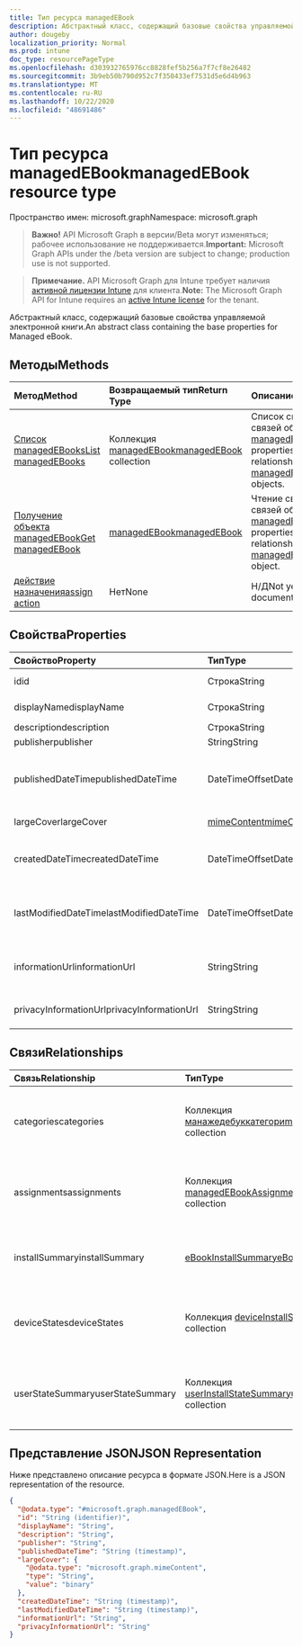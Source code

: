 ```yaml
---
title: Тип ресурса managedEBook
description: Абстрактный класс, содержащий базовые свойства управляемой электронной книги.
author: dougeby
localization_priority: Normal
ms.prod: intune
doc_type: resourcePageType
ms.openlocfilehash: d303932765976cc8828fef5b256a7f7cf8e26482
ms.sourcegitcommit: 3b9eb50b790d952c7f350433ef7531d5e6d4b963
ms.translationtype: MT
ms.contentlocale: ru-RU
ms.lasthandoff: 10/22/2020
ms.locfileid: "48691486"
---
```

# <a name="managedebook-resource-type"></a><span data-ttu-id="9ac5f-103">Тип ресурса managedEBook</span><span class="sxs-lookup"><span data-stu-id="9ac5f-103">managedEBook resource type</span></span>

<span data-ttu-id="9ac5f-104">Пространство имен: microsoft.graph</span><span class="sxs-lookup"><span data-stu-id="9ac5f-104">Namespace: microsoft.graph</span></span>

> <span data-ttu-id="9ac5f-105">**Важно!** API Microsoft Graph в версии/Beta могут изменяться; рабочее использование не поддерживается.</span><span class="sxs-lookup"><span data-stu-id="9ac5f-105">**Important:** Microsoft Graph APIs under the /beta version are subject to change; production use is not supported.</span></span>

> <span data-ttu-id="9ac5f-106">**Примечание.** API Microsoft Graph для Intune требует наличия [активной лицензии Intune](https://go.microsoft.com/fwlink/?linkid=839381) для клиента.</span><span class="sxs-lookup"><span data-stu-id="9ac5f-106">**Note:** The Microsoft Graph API for Intune requires an [active Intune license](https://go.microsoft.com/fwlink/?linkid=839381) for the tenant.</span></span>

<span data-ttu-id="9ac5f-107">Абстрактный класс, содержащий базовые свойства управляемой электронной книги.</span><span class="sxs-lookup"><span data-stu-id="9ac5f-107">An abstract class containing the base properties for Managed eBook.</span></span>

## <a name="methods"></a><span data-ttu-id="9ac5f-108">Методы</span><span class="sxs-lookup"><span data-stu-id="9ac5f-108">Methods</span></span>
|<span data-ttu-id="9ac5f-109">Метод</span><span class="sxs-lookup"><span data-stu-id="9ac5f-109">Method</span></span>|<span data-ttu-id="9ac5f-110">Возвращаемый тип</span><span class="sxs-lookup"><span data-stu-id="9ac5f-110">Return Type</span></span>|<span data-ttu-id="9ac5f-111">Описание</span><span class="sxs-lookup"><span data-stu-id="9ac5f-111">Description</span></span>|
|:---|:---|:---|
|[<span data-ttu-id="9ac5f-112">Список managedEBooks</span><span class="sxs-lookup"><span data-stu-id="9ac5f-112">List managedEBooks</span></span>](../api/intune-books-managedebook-list.md)|<span data-ttu-id="9ac5f-113">Коллекция [managedEBook](../resources/intune-books-managedebook.md)</span><span class="sxs-lookup"><span data-stu-id="9ac5f-113">[managedEBook](../resources/intune-books-managedebook.md) collection</span></span>|<span data-ttu-id="9ac5f-114">Список свойств и связей объектов [managedEBook](../resources/intune-books-managedebook.md).</span><span class="sxs-lookup"><span data-stu-id="9ac5f-114">List properties and relationships of the [managedEBook](../resources/intune-books-managedebook.md) objects.</span></span>|
|[<span data-ttu-id="9ac5f-115">Получение объекта managedEBook</span><span class="sxs-lookup"><span data-stu-id="9ac5f-115">Get managedEBook</span></span>](../api/intune-books-managedebook-get.md)|[<span data-ttu-id="9ac5f-116">managedEBook</span><span class="sxs-lookup"><span data-stu-id="9ac5f-116">managedEBook</span></span>](../resources/intune-books-managedebook.md)|<span data-ttu-id="9ac5f-117">Чтение свойств и связей объекта [managedEBook](../resources/intune-books-managedebook.md).</span><span class="sxs-lookup"><span data-stu-id="9ac5f-117">Read properties and relationships of the [managedEBook](../resources/intune-books-managedebook.md) object.</span></span>|
|[<span data-ttu-id="9ac5f-118">действие назначения</span><span class="sxs-lookup"><span data-stu-id="9ac5f-118">assign action</span></span>](../api/intune-books-managedebook-assign.md)|<span data-ttu-id="9ac5f-119">Нет</span><span class="sxs-lookup"><span data-stu-id="9ac5f-119">None</span></span>|<span data-ttu-id="9ac5f-120">Н/Д</span><span class="sxs-lookup"><span data-stu-id="9ac5f-120">Not yet documented</span></span>|

## <a name="properties"></a><span data-ttu-id="9ac5f-121">Свойства</span><span class="sxs-lookup"><span data-stu-id="9ac5f-121">Properties</span></span>
|<span data-ttu-id="9ac5f-122">Свойство</span><span class="sxs-lookup"><span data-stu-id="9ac5f-122">Property</span></span>|<span data-ttu-id="9ac5f-123">Тип</span><span class="sxs-lookup"><span data-stu-id="9ac5f-123">Type</span></span>|<span data-ttu-id="9ac5f-124">Описание</span><span class="sxs-lookup"><span data-stu-id="9ac5f-124">Description</span></span>|
|:---|:---|:---|
|<span data-ttu-id="9ac5f-125">id</span><span class="sxs-lookup"><span data-stu-id="9ac5f-125">id</span></span>|<span data-ttu-id="9ac5f-126">Строка</span><span class="sxs-lookup"><span data-stu-id="9ac5f-126">String</span></span>|<span data-ttu-id="9ac5f-127">Ключ объекта.</span><span class="sxs-lookup"><span data-stu-id="9ac5f-127">Key of the entity.</span></span>|
|<span data-ttu-id="9ac5f-128">displayName</span><span class="sxs-lookup"><span data-stu-id="9ac5f-128">displayName</span></span>|<span data-ttu-id="9ac5f-129">Строка</span><span class="sxs-lookup"><span data-stu-id="9ac5f-129">String</span></span>|<span data-ttu-id="9ac5f-130">Имя электронной книги.</span><span class="sxs-lookup"><span data-stu-id="9ac5f-130">Name of the eBook.</span></span>|
|<span data-ttu-id="9ac5f-131">description</span><span class="sxs-lookup"><span data-stu-id="9ac5f-131">description</span></span>|<span data-ttu-id="9ac5f-132">Строка</span><span class="sxs-lookup"><span data-stu-id="9ac5f-132">String</span></span>|<span data-ttu-id="9ac5f-133">Описание.</span><span class="sxs-lookup"><span data-stu-id="9ac5f-133">Description.</span></span>|
|<span data-ttu-id="9ac5f-134">publisher</span><span class="sxs-lookup"><span data-stu-id="9ac5f-134">publisher</span></span>|<span data-ttu-id="9ac5f-135">String</span><span class="sxs-lookup"><span data-stu-id="9ac5f-135">String</span></span>|<span data-ttu-id="9ac5f-136">Издатель.</span><span class="sxs-lookup"><span data-stu-id="9ac5f-136">Publisher.</span></span>|
|<span data-ttu-id="9ac5f-137">publishedDateTime</span><span class="sxs-lookup"><span data-stu-id="9ac5f-137">publishedDateTime</span></span>|<span data-ttu-id="9ac5f-138">DateTimeOffset</span><span class="sxs-lookup"><span data-stu-id="9ac5f-138">DateTimeOffset</span></span>|<span data-ttu-id="9ac5f-139">Дата и время публикации электронной книги.</span><span class="sxs-lookup"><span data-stu-id="9ac5f-139">The date and time when the eBook was published.</span></span>|
|<span data-ttu-id="9ac5f-140">largeCover</span><span class="sxs-lookup"><span data-stu-id="9ac5f-140">largeCover</span></span>|[<span data-ttu-id="9ac5f-141">mimeContent</span><span class="sxs-lookup"><span data-stu-id="9ac5f-141">mimeContent</span></span>](../resources/intune-shared-mimecontent.md)|<span data-ttu-id="9ac5f-142">Обложка книги.</span><span class="sxs-lookup"><span data-stu-id="9ac5f-142">Book cover.</span></span>|
|<span data-ttu-id="9ac5f-143">createdDateTime</span><span class="sxs-lookup"><span data-stu-id="9ac5f-143">createdDateTime</span></span>|<span data-ttu-id="9ac5f-144">DateTimeOffset</span><span class="sxs-lookup"><span data-stu-id="9ac5f-144">DateTimeOffset</span></span>|<span data-ttu-id="9ac5f-145">Дата и время создания электронной книги.</span><span class="sxs-lookup"><span data-stu-id="9ac5f-145">The date and time when the eBook file was created.</span></span>|
|<span data-ttu-id="9ac5f-146">lastModifiedDateTime</span><span class="sxs-lookup"><span data-stu-id="9ac5f-146">lastModifiedDateTime</span></span>|<span data-ttu-id="9ac5f-147">DateTimeOffset</span><span class="sxs-lookup"><span data-stu-id="9ac5f-147">DateTimeOffset</span></span>|<span data-ttu-id="9ac5f-148">Дата и время последнего изменения электронной книги.</span><span class="sxs-lookup"><span data-stu-id="9ac5f-148">The date and time when the eBook was last modified.</span></span>|
|<span data-ttu-id="9ac5f-149">informationUrl</span><span class="sxs-lookup"><span data-stu-id="9ac5f-149">informationUrl</span></span>|<span data-ttu-id="9ac5f-150">String</span><span class="sxs-lookup"><span data-stu-id="9ac5f-150">String</span></span>|<span data-ttu-id="9ac5f-151">URL-адрес с дополнительными сведениями.</span><span class="sxs-lookup"><span data-stu-id="9ac5f-151">The more information Url.</span></span>|
|<span data-ttu-id="9ac5f-152">privacyInformationUrl</span><span class="sxs-lookup"><span data-stu-id="9ac5f-152">privacyInformationUrl</span></span>|<span data-ttu-id="9ac5f-153">String</span><span class="sxs-lookup"><span data-stu-id="9ac5f-153">String</span></span>|<span data-ttu-id="9ac5f-154">URL-адрес заявления о конфиденциальности.</span><span class="sxs-lookup"><span data-stu-id="9ac5f-154">The privacy statement Url.</span></span>|

## <a name="relationships"></a><span data-ttu-id="9ac5f-155">Связи</span><span class="sxs-lookup"><span data-stu-id="9ac5f-155">Relationships</span></span>
|<span data-ttu-id="9ac5f-156">Связь</span><span class="sxs-lookup"><span data-stu-id="9ac5f-156">Relationship</span></span>|<span data-ttu-id="9ac5f-157">Тип</span><span class="sxs-lookup"><span data-stu-id="9ac5f-157">Type</span></span>|<span data-ttu-id="9ac5f-158">Описание</span><span class="sxs-lookup"><span data-stu-id="9ac5f-158">Description</span></span>|
|:---|:---|:---|
|<span data-ttu-id="9ac5f-159">categories</span><span class="sxs-lookup"><span data-stu-id="9ac5f-159">categories</span></span>|<span data-ttu-id="9ac5f-160">Коллекция [манажедебуккатегори](../resources/intune-books-managedebookcategory.md)</span><span class="sxs-lookup"><span data-stu-id="9ac5f-160">[managedEBookCategory](../resources/intune-books-managedebookcategory.md) collection</span></span>|<span data-ttu-id="9ac5f-161">Список категорий для этой электронной книги.</span><span class="sxs-lookup"><span data-stu-id="9ac5f-161">The list of categories for this eBook.</span></span>|
|<span data-ttu-id="9ac5f-162">assignments</span><span class="sxs-lookup"><span data-stu-id="9ac5f-162">assignments</span></span>|<span data-ttu-id="9ac5f-163">Коллекция [managedEBookAssignment](../resources/intune-books-managedebookassignment.md)</span><span class="sxs-lookup"><span data-stu-id="9ac5f-163">[managedEBookAssignment](../resources/intune-books-managedebookassignment.md) collection</span></span>|<span data-ttu-id="9ac5f-164">Список назначений для этой электронной книги.</span><span class="sxs-lookup"><span data-stu-id="9ac5f-164">The list of assignments for this eBook.</span></span>|
|<span data-ttu-id="9ac5f-165">installSummary</span><span class="sxs-lookup"><span data-stu-id="9ac5f-165">installSummary</span></span>|[<span data-ttu-id="9ac5f-166">eBookInstallSummary</span><span class="sxs-lookup"><span data-stu-id="9ac5f-166">eBookInstallSummary</span></span>](../resources/intune-books-ebookinstallsummary.md)|<span data-ttu-id="9ac5f-167">Общие сведения по установке мобильного приложения.</span><span class="sxs-lookup"><span data-stu-id="9ac5f-167">Mobile App Install Summary.</span></span>|
|<span data-ttu-id="9ac5f-168">deviceStates</span><span class="sxs-lookup"><span data-stu-id="9ac5f-168">deviceStates</span></span>|<span data-ttu-id="9ac5f-169">Коллекция [deviceInstallState](../resources/intune-books-deviceinstallstate.md)</span><span class="sxs-lookup"><span data-stu-id="9ac5f-169">[deviceInstallState](../resources/intune-books-deviceinstallstate.md) collection</span></span>|<span data-ttu-id="9ac5f-170">Список состояний установки для этой электронной книги.</span><span class="sxs-lookup"><span data-stu-id="9ac5f-170">The list of installation states for this eBook.</span></span>|
|<span data-ttu-id="9ac5f-171">userStateSummary</span><span class="sxs-lookup"><span data-stu-id="9ac5f-171">userStateSummary</span></span>|<span data-ttu-id="9ac5f-172">Коллекция [userInstallStateSummary](../resources/intune-books-userinstallstatesummary.md)</span><span class="sxs-lookup"><span data-stu-id="9ac5f-172">[userInstallStateSummary](../resources/intune-books-userinstallstatesummary.md) collection</span></span>|<span data-ttu-id="9ac5f-173">Список состояний установки для этой электронной книги.</span><span class="sxs-lookup"><span data-stu-id="9ac5f-173">The list of installation states for this eBook.</span></span>|

## <a name="json-representation"></a><span data-ttu-id="9ac5f-174">Представление JSON</span><span class="sxs-lookup"><span data-stu-id="9ac5f-174">JSON Representation</span></span>
<span data-ttu-id="9ac5f-175">Ниже представлено описание ресурса в формате JSON.</span><span class="sxs-lookup"><span data-stu-id="9ac5f-175">Here is a JSON representation of the resource.</span></span>
<!-- {
  "blockType": "resource",
  "keyProperty": "id",
  "@odata.type": "microsoft.graph.managedEBook"
}
-->
``` json
{
  "@odata.type": "#microsoft.graph.managedEBook",
  "id": "String (identifier)",
  "displayName": "String",
  "description": "String",
  "publisher": "String",
  "publishedDateTime": "String (timestamp)",
  "largeCover": {
    "@odata.type": "microsoft.graph.mimeContent",
    "type": "String",
    "value": "binary"
  },
  "createdDateTime": "String (timestamp)",
  "lastModifiedDateTime": "String (timestamp)",
  "informationUrl": "String",
  "privacyInformationUrl": "String"
}
```





